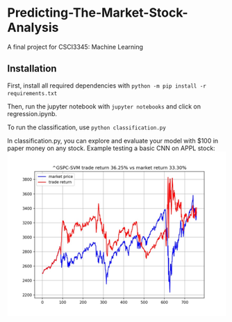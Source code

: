 # Predicting-The-Market-Stock-Analysis
A final project for CSCI3345: Machine Learning

## Installation
First, install all required dependencies with
`python -m pip install -r requirements.txt`

Then, run the jupyter notebook with
`jupyter notebooks`
and click on regression.ipynb.

To run the classification, use
`python classification.py`

In classification.py, you can explore and evaluate your model with $100 in paper money on any stock.
Example testing a basic CNN on APPL stock:
![Model Returns on GSPC](https://github.com/RobertSmithers/Predicting-The-Market-Stock-Analysis/blob/main/images/^GSPC-SVM-rate-price.jpeg?raw=true)